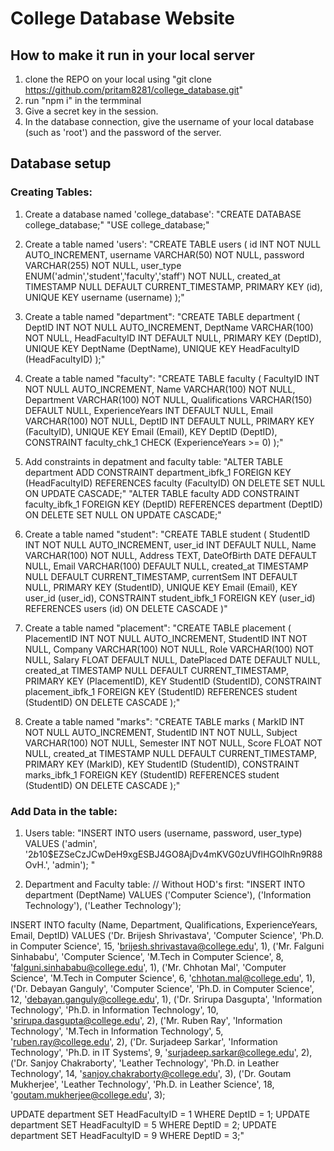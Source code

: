 # College Database Website
## How to make it run in your local server
1. clone the REPO on your local using "git clone https://github.com/pritam8281/college_database.git"
2. run "npm i" in the termminal
3. Give a secret key in the session.
4. In the database connection, give the username of your local database (such as 'root') and the password of the server.
   
## Database setup
### Creating Tables:
1. Create a database named 'college_database': 
    "CREATE DATABASE college_database;"
      "USE college_database;"
2. Create a table named 'users': 
     "CREATE TABLE users (
      id INT NOT NULL AUTO_INCREMENT,
      username VARCHAR(50) NOT NULL,
      password VARCHAR(255) NOT NULL,
      user_type ENUM('admin','student','faculty','staff') NOT NULL,
      created_at TIMESTAMP NULL DEFAULT CURRENT_TIMESTAMP,
      PRIMARY KEY (id),
      UNIQUE KEY username (username) 
    );"
3. Create a table named "department": 
   "CREATE TABLE department (
  DeptID INT NOT NULL AUTO_INCREMENT,
  DeptName VARCHAR(100) NOT NULL,
  HeadFacultyID INT DEFAULT NULL,
  PRIMARY KEY (DeptID),
  UNIQUE KEY DeptName (DeptName),
  UNIQUE KEY HeadFacultyID (HeadFacultyID)
);"
4. Create a table named "faculty": 
   "CREATE TABLE faculty (
  FacultyID INT NOT NULL AUTO_INCREMENT,
  Name VARCHAR(100) NOT NULL,
  Department VARCHAR(100) NOT NULL,
  Qualifications VARCHAR(150) DEFAULT NULL,
  ExperienceYears INT DEFAULT NULL,
  Email VARCHAR(100) NOT NULL,
  DeptID INT DEFAULT NULL,
  PRIMARY KEY (FacultyID),
  UNIQUE KEY Email (Email),
  KEY DeptID (DeptID),
  CONSTRAINT faculty_chk_1 CHECK (ExperienceYears >= 0)
);"
5. Add constraints in depatment and faculty table: 
   "ALTER TABLE department
ADD CONSTRAINT department_ibfk_1
FOREIGN KEY (HeadFacultyID) REFERENCES faculty (FacultyID)
ON DELETE SET NULL
ON UPDATE CASCADE;"
   "ALTER TABLE faculty
ADD CONSTRAINT faculty_ibfk_1
FOREIGN KEY (DeptID) REFERENCES department (DeptID)
ON DELETE SET NULL
ON UPDATE CASCADE;"

7. Create a table named "student": 
   "CREATE TABLE student ( StudentID INT NOT NULL AUTO_INCREMENT,
   user_id INT DEFAULT NULL, Name VARCHAR(100) NOT NULL,
   Address TEXT,
   DateOfBirth DATE DEFAULT NULL,
   Email VARCHAR(100) DEFAULT NULL,
   created_at TIMESTAMP NULL DEFAULT CURRENT_TIMESTAMP,
   currentSem INT DEFAULT NULL,
   PRIMARY KEY (StudentID),
   UNIQUE KEY Email (Email),
   KEY user_id (user_id),
   CONSTRAINT student_ibfk_1
   FOREIGN KEY (user_id) REFERENCES users (id)
   ON DELETE CASCADE )"

8. Create a table named "placement":
   "CREATE TABLE placement (
  PlacementID INT NOT NULL AUTO_INCREMENT,
  StudentID INT NOT NULL,
  Company VARCHAR(100) NOT NULL,
  Role VARCHAR(100) NOT NULL,
  Salary FLOAT DEFAULT NULL,
  DatePlaced DATE DEFAULT NULL,
  created_at TIMESTAMP NULL DEFAULT CURRENT_TIMESTAMP,
  PRIMARY KEY (PlacementID),
  KEY StudentID (StudentID),
  CONSTRAINT placement_ibfk_1 FOREIGN KEY (StudentID) REFERENCES student (StudentID)
    ON DELETE CASCADE
);"

9. Create a table named "marks":
   "CREATE TABLE marks (
  MarkID INT NOT NULL AUTO_INCREMENT,
  StudentID INT NOT NULL,
  Subject VARCHAR(100) NOT NULL,
  Semester INT NOT NULL,
  Score FLOAT NOT NULL,
  created_at TIMESTAMP NULL DEFAULT CURRENT_TIMESTAMP,
  PRIMARY KEY (MarkID),
  KEY StudentID (StudentID),
  CONSTRAINT marks_ibfk_1 FOREIGN KEY (StudentID) REFERENCES student (StudentID)
    ON DELETE CASCADE
);"

### Add Data in the table:

1. Users table:
   "INSERT INTO users (username, password, user_type) VALUES
('admin', '$2b$10$EZSeCzJCwDeH9xgESBJ4GO8AjDv4mKVG0zUVflHGOlhRn9R88OvH.', 'admin');
" 

2. Department and Faculty table:
   // Without HOD's first: 
   "INSERT INTO department (DeptName)
VALUES
('Computer Science'),
('Information Technology'),
('Leather Technology');

INSERT INTO faculty (Name, Department, Qualifications, ExperienceYears, Email, DeptID)
VALUES
('Dr. Brijesh Shrivastava', 'Computer Science', 'Ph.D. in Computer Science', 15, 'brijesh.shrivastava@college.edu', 1),
('Mr. Falguni Sinhababu', 'Computer Science', 'M.Tech in Computer Science', 8, 'falguni.sinhababu@college.edu', 1),
('Mr. Chhotan Mal', 'Computer Science', 'M.Tech in Computer Science', 6, 'chhotan.mal@college.edu', 1),
('Dr. Debayan Ganguly', 'Computer Science', 'Ph.D. in Computer Science', 12, 'debayan.ganguly@college.edu', 1),
('Dr. Srirupa Dasgupta', 'Information Technology', 'Ph.D. in Information Technology', 10, 'srirupa.dasgupta@college.edu', 2),
('Mr. Ruben Ray', 'Information Technology', 'M.Tech in Information Technology', 5, 'ruben.ray@college.edu', 2),
('Dr. Surjadeep Sarkar', 'Information Technology', 'Ph.D. in IT Systems', 9, 'surjadeep.sarkar@college.edu', 2),
('Dr. Sanjoy Chakraborty', 'Leather Technology', 'Ph.D. in Leather Technology', 14, 'sanjoy.chakraborty@college.edu', 3),
('Dr. Goutam Mukherjee', 'Leather Technology', 'Ph.D. in Leather Science', 18, 'goutam.mukherjee@college.edu', 3); 

UPDATE department SET HeadFacultyID = 1 WHERE DeptID = 1; 
UPDATE department SET HeadFacultyID = 5 WHERE DeptID = 2;
UPDATE department SET HeadFacultyID = 9 WHERE DeptID = 3;" 


